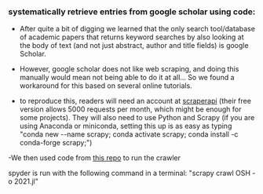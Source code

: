 ### systematically retrieve entries from google scholar using code:

- After quite a bit of digging we learned that the only search tool/database of 
academic papers that returns keyword searches by also looking at the body of text
(and not just abstract, author and title fields) is google Scholar.
  
- However, google scholar does not like web scraping, and doing this manually 
would mean not being able to do it at all... So we found a workaround for this
based on several online tutorials. 

- to reproduce this, readers will need an account at [scraperapi](scraperapi.com)
(their free version allows 5000 requests per month, which might be enough
 for some projects). They will also need to use Python and Scrapy (if you are using
 Anaconda or miniconda, setting this up is as easy as typing 
 "conda new --name scrapy; conda activate scrapy; conda install -c conda-forge scrapy;")
 
 -We then used code from [this repo](https://github.com/ian-kerins/google-scholar-scrapy-spider) 
 to run the crawler
 
 
 spyder is run with the following command in a terminal:
 "scrapy crawl OSH -o 2021.jl"
 